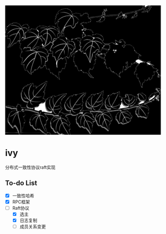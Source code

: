 ![](https://raw.githubusercontent.com/tddhit/ivy/master/doc/ivy.png)
# ivy
分布式一致性协议raft实现

## To-do List
- [x] 一致性哈希
- [x] RPC框架
- [ ] Raft协议
    - [x] 选主
    - [x] 日志复制
    - [ ] 成员关系变更
